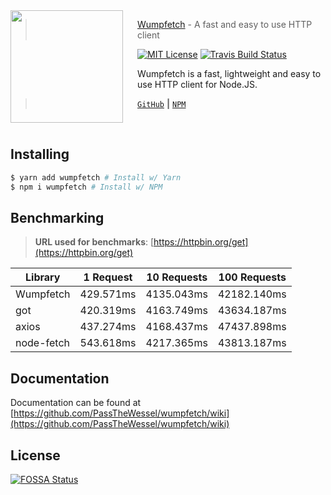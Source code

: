 <img src="https://wessel.meek.moe/wumpfetch/logo.svg" align="left" width="180px" height="180px"/>
<img align="left" width="0" height="192px" hspace="10"/>

> <a href="https://github.com/PassTheWessel/wumpfetch">Wumpfetch</a> - A fast and easy to use HTTP client

[![MIT License](https://img.shields.io/badge/license-MIT-007EC7.svg?style=flat-square)](/LICENSE) [![Travis Build Status](https://img.shields.io/travis/com/PassTheWessel/wumpfetch.svg?style=flat-square)](https://travis-ci.com/PassTheWessel/wumpfetch)


Wumpfetch is a fast, lightweight and easy to use HTTP client for Node.JS. 

> [`GitHub`](https://github.com/PassTheWessel/wumpfetch) **|** [`NPM`](https://npmjs.com/package/wumpfetch)

<br>

## Installing
```sh
$ yarn add wumpfetch # Install w/ Yarn
$ npm i wumpfetch # Install w/ NPM
```

## Benchmarking
> **URL used for benchmarks**: [https://httpbin.org/get](https://httpbin.org/get)

| Library    | 1 Request | 10 Requests | 100 Requests |
|------------|-----------|-------------|--------------|
| Wumpfetch  | 429.571ms | 4135.043ms  | 42182.140ms  |
| got 		   | 420.319ms | 4163.749ms  | 43634.187ms  |
| axios      | 437.274ms | 4168.437ms  | 47437.898ms  |
| node-fetch | 543.618ms | 4217.365ms  | 43813.187ms  |

## Documentation
Documentation can be found at [https://github.com/PassTheWessel/wumpfetch/wiki](https://github.com/PassTheWessel/wumpfetch/wiki)

## License
[![FOSSA Status](https://app.fossa.io/api/projects/git%2Bgithub.com%2FPassTheWessel%2Fwumpfetch.svg?type=large)](https://app.fossa.io/projects/git%2Bgithub.com%2FPassTheWessel%2Fwumpfetch?ref=badge_large)
